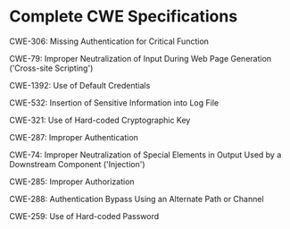 

# Complete CWE Specifications

CWE-306: Missing Authentication for Critical Function

CWE-79: Improper Neutralization of Input During Web Page Generation ('Cross-site Scripting')

CWE-1392: Use of Default Credentials

CWE-532: Insertion of Sensitive Information into Log File

CWE-321: Use of Hard-coded Cryptographic Key

CWE-287: Improper Authentication

CWE-74: Improper Neutralization of Special Elements in Output Used by a Downstream Component ('Injection')

CWE-285: Improper Authorization

CWE-288: Authentication Bypass Using an Alternate Path or Channel

CWE-259: Use of Hard-coded Password